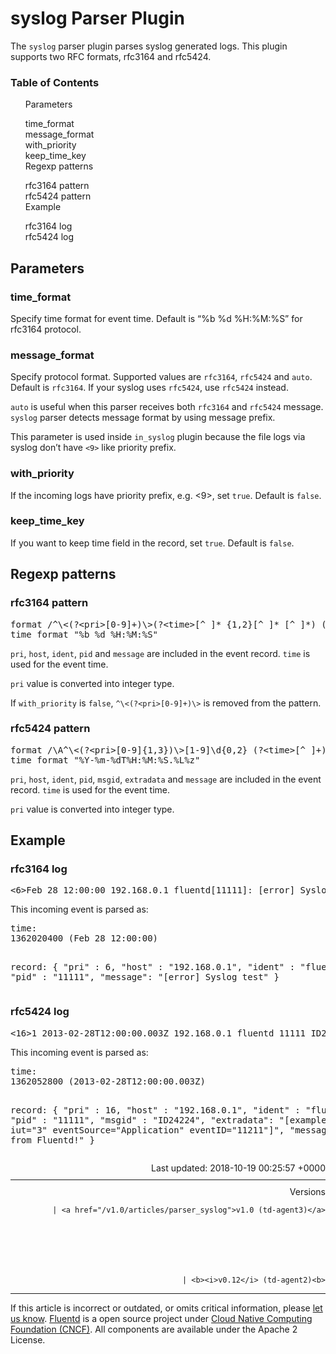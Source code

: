 <hgroup>
<h1>syslog Parser Plugin</h1>
</hgroup>
<p>The <code>syslog</code> parser plugin parses syslog generated logs. This plugin supports two RFC formats, rfc3164 and rfc5424.</p>
<a name="parameters"></a>
<section id="table-of-contents"><h3>Table of Contents</h3>
<ul id="toc">
<li class="toc-item"><a href="#parameters">Parameters</a></li>
<ul class="sub-toc">
<li class="sub-toc-item"><a href="#time_format">time_format</a></li>
<li class="sub-toc-item"><a href="#message_format">message_format</a></li>
<li class="sub-toc-item"><a href="#with_priority">with_priority</a></li>
<li class="sub-toc-item"><a href="#keep_time_key">keep_time_key</a></li>
</ul>
<li class="toc-item"><a href="#regexp-patterns">Regexp patterns</a></li>
<ul class="sub-toc">
<li class="sub-toc-item"><a href="#rfc3164-pattern">rfc3164 pattern</a></li>
<li class="sub-toc-item"><a href="#rfc5424-pattern">rfc5424 pattern</a></li>
</ul>
<li class="toc-item"><a href="#example">Example</a></li>
<ul class="sub-toc">
<li class="sub-toc-item"><a href="#rfc3164-log">rfc3164 log</a></li>
<li class="sub-toc-item"><a href="#rfc5424-log">rfc5424 log</a></li>
</ul>
</ul>
</section>
<h2>Parameters</h2>
<a name="time_format"></a><h3>time_format</h3>
<p>Specify time format for event time. Default is “%b %d %H:%M:%S” for rfc3164 protocol.</p>
<a name="message_format"></a><h3>message_format</h3>
<p>Specify protocol format. Supported values are <code>rfc3164</code>, <code>rfc5424</code> and <code>auto</code>. Default is <code>rfc3164</code>. If your syslog uses <code>rfc5424</code>, use <code>rfc5424</code> instead.</p>
<p><code>auto</code> is useful when this parser receives both <code>rfc3164</code> and <code>rfc5424</code> message. <code>syslog</code> parser detects message format by using message prefix.</p>
<p>This parameter is used inside <code>in_syslog</code> plugin because the file logs via syslog don’t have <code>&lt;9&gt;</code> like priority prefix.</p>
<a name="with_priority"></a><h3>with_priority</h3>
<p>If the incoming logs have priority prefix, e.g. &lt;9&gt;, set <code>true</code>. Default is <code>false</code>.</p>
<a name="keep_time_key"></a><h3>keep_time_key</h3>
<p>If you want to keep time field in the record, set <code>true</code>. Default is <code>false</code>.</p>
<a name="regexp-patterns"></a><h2>Regexp patterns</h2>
<a name="rfc3164-pattern"></a><h3>rfc3164 pattern</h3>
<pre class="CodeRay">format /^\&lt;(?&lt;pri&gt;[0-9]+)\&gt;(?&lt;time&gt;[^ ]* {1,2}[^ ]* [^ ]*) (?&lt;host&gt;[^ ]*) (?&lt;ident&gt;[a-zA-Z0-9_\/\.\-]*)(?:\[(?&lt;pid&gt;[0-9]+)\])?(?:[^\:]*\:)? *(?&lt;message&gt;.*)$/
time_format "%b %d %H:%M:%S"
</pre>
<p><code>pri</code>, <code>host</code>, <code>ident</code>, <code>pid</code> and <code>message</code> are included in the event record. <code>time</code> is used for the event time.</p>
<p><code>pri</code> value is converted into integer type.</p>
<p>If <code>with_priority</code> is <code>false</code>, <code>^\&lt;(?&lt;pri&gt;[0-9]+)\&gt;</code> is removed from the pattern.</p>
<a name="rfc5424-pattern"></a><h3>rfc5424 pattern</h3>
<pre class="CodeRay">format /\A^\&lt;(?&lt;pri&gt;[0-9]{1,3})\&gt;[1-9]\d{0,2} (?&lt;time&gt;[^ ]+) (?&lt;host&gt;[^ ]+) (?&lt;ident&gt;[^ ]+) (?&lt;pid&gt;[-0-9]+) (?&lt;msgid&gt;[^ ]+) (?&lt;extradata&gt;(\[(.*)\]|[^ ])) (?&lt;message&gt;.+)$\z/
time_format "%Y-%m-%dT%H:%M:%S.%L%z"
</pre>
<p><code>pri</code>, <code>host</code>, <code>ident</code>, <code>pid</code>, <code>msgid</code>, <code>extradata</code> and <code>message</code> are included in the event record. <code>time</code> is used for the event time.</p>
<p><code>pri</code> value is converted into integer type.</p>
<a name="example"></a><h2>Example</h2>
<a name="rfc3164-log"></a><h3>rfc3164 log</h3>
<pre class="CodeRay">&lt;6&gt;Feb 28 12:00:00 192.168.0.1 fluentd[11111]: [error] Syslog test
</pre>
<p>This incoming event is parsed as:</p>
<pre class="CodeRay">time:
1362020400 (Feb 28 12:00:00)

record:
{
  "pri"    : 6,
  "host"   : "192.168.0.1",
  "ident"  : "fluentd",
  "pid"    : "11111",
  "message": "[error] Syslog test"
}
</pre>
<a name="rfc5424-log"></a><h3>rfc5424 log</h3>
<pre class="CodeRay">&lt;16&gt;1 2013-02-28T12:00:00.003Z 192.168.0.1 fluentd 11111 ID24224 [exampleSDID@20224 iut="3" eventSource="Application" eventID="11211"] Hi, from Fluentd!
</pre>
<p>This incoming event is parsed as:</p>
<pre class="CodeRay">time:
1362052800 (2013-02-28T12:00:00.003Z)

record:
{
  "pri"      : 16,
  "host"     : "192.168.0.1",
  "ident"    : "fluentd",
  "pid"      : "11111",
  "msgid"    : "ID24224",
  "extradata": "[exampleSDID@20224 iut=\"3\" eventSource=\"Application\" eventID=\"11211\"]",
  "message"  : "Hi, from Fluentd!"
}
</pre>
<div style="text-align:right">
  Last updated: 2018-10-19 00:25:57 +0000
  </div>
<hr size="1" style="margin-top: 10px; margin-bottom: 10px; color: rgba(0, 0, 0, .15);"/>
<div style="text-align:right">
Versions 
  
    
    | <a href="/v1.0/articles/parser_syslog">v1.0 (td-agent3)</a>
    
  

  

  
    
    | <b><i>v0.12</i> (td-agent2)<b>
</b></b>
</div>
<hr size="1" style="margin-top: 10px; margin-bottom: 10px; color: rgba(0, 0, 0, .15);"/>
<p>
    If this article is incorrect or outdated, or omits critical information, please <a href="https://github.com/fluent/fluentd-docs/issues?state=open">let us know</a>. <a href="http://www.fluentd.org/">Fluentd</a> is a  open source project under <a href="https://cncf.io/">Cloud Native Computing Foundation (CNCF)</a>. All components are available under the Apache 2 License.
  </p>
